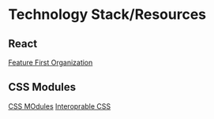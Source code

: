 # Technology Stack/Resources

## React

[Feature First Organization](https://medium.com/front-end-hacking/the-secret-to-organization-in-functional-programming-913484e85fc9)


## CSS Modules

[CSS MOdules](http://glenmaddern.com/articles/css-modules)
[Interoprable CSS](http://glenmaddern.com/articles/interoperable-css)